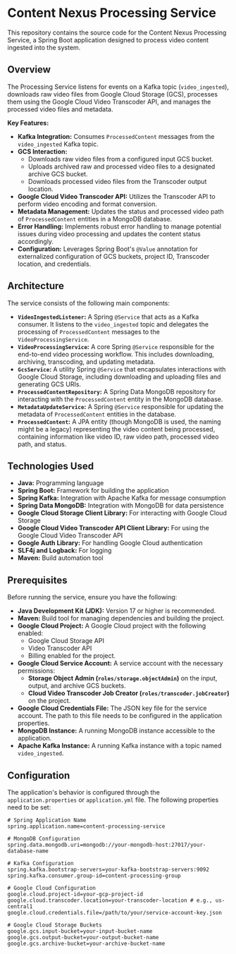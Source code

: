 # Content Nexus Processing Service

This repository contains the source code for the Content Nexus Processing Service, a Spring Boot application designed to process video content ingested into the system.

## Overview

The Processing Service listens for events on a Kafka topic (`video_ingested`), downloads raw video files from Google Cloud Storage (GCS), processes them using the Google Cloud Video Transcoder API, and manages the processed video files and metadata.

**Key Features:**

* **Kafka Integration:** Consumes `ProcessedContent` messages from the `video_ingested` Kafka topic.
* **GCS Interaction:**
    * Downloads raw video files from a configured input GCS bucket.
    * Uploads archived raw and processed video files to a designated archive GCS bucket.
    * Downloads processed video files from the Transcoder output location.
* **Google Cloud Video Transcoder API:** Utilizes the Transcoder API to perform video encoding and format conversion.
* **Metadata Management:** Updates the status and processed video path of `ProcessedContent` entities in a MongoDB database.
* **Error Handling:** Implements robust error handling to manage potential issues during video processing and updates the content status accordingly.
* **Configuration:** Leverages Spring Boot's `@Value` annotation for externalized configuration of GCS buckets, project ID, Transcoder location, and credentials.

## Architecture

The service consists of the following main components:

* **`VideoIngestedListener`:** A Spring `@Service` that acts as a Kafka consumer. It listens to the `video_ingested` topic and delegates the processing of `ProcessedContent` messages to the `VideoProcessingService`.
* **`VideoProcessingService`:** A core Spring `@Service` responsible for the end-to-end video processing workflow. This includes downloading, archiving, transcoding, and updating metadata.
* **`GcsService`:** A utility Spring `@Service` that encapsulates interactions with Google Cloud Storage, including downloading and uploading files and generating GCS URIs.
* **`ProcessedContentRepository`:** A Spring Data MongoDB repository for interacting with the `ProcessedContent` entity in the MongoDB database.
* **`MetadataUpdateService`:** A Spring `@Service` responsible for updating the metadata of `ProcessedContent` entities in the database.
* **`ProcessedContent`:** A JPA entity (though MongoDB is used, the naming might be a legacy) representing the video content being processed, containing information like video ID, raw video path, processed video path, and status.

## Technologies Used

* **Java:** Programming language
* **Spring Boot:** Framework for building the application
* **Spring Kafka:** Integration with Apache Kafka for message consumption
* **Spring Data MongoDB:** Integration with MongoDB for data persistence
* **Google Cloud Storage Client Library:** For interacting with Google Cloud Storage
* **Google Cloud Video Transcoder API Client Library:** For using the Google Cloud Video Transcoder API
* **Google Auth Library:** For handling Google Cloud authentication
* **SLF4j and Logback:** For logging
* **Maven:** Build automation tool

## Prerequisites

Before running the service, ensure you have the following:

* **Java Development Kit (JDK):** Version 17 or higher is recommended.
* **Maven:** Build tool for managing dependencies and building the project.
* **Google Cloud Project:** A Google Cloud project with the following enabled:
    * Google Cloud Storage API
    * Video Transcoder API
    * Billing enabled for the project.
* **Google Cloud Service Account:** A service account with the necessary permissions:
    * **Storage Object Admin (`roles/storage.objectAdmin`)** on the input, output, and archive GCS buckets.
    * **Cloud Video Transcoder Job Creator (`roles/transcoder.jobCreator`)** on the project.
* **Google Cloud Credentials File:** The JSON key file for the service account. The path to this file needs to be configured in the application properties.
* **MongoDB Instance:** A running MongoDB instance accessible to the application.
* **Apache Kafka Instance:** A running Kafka instance with a topic named `video_ingested`.

## Configuration

The application's behavior is configured through the `application.properties` or `application.yml` file. The following properties need to be set:

```properties
# Spring Application Name
spring.application.name=content-processing-service

# MongoDB Configuration
spring.data.mongodb.uri=mongodb://your-mongodb-host:27017/your-database-name

# Kafka Configuration
spring.kafka.bootstrap-servers=your-kafka-bootstrap-servers:9092
spring.kafka.consumer.group-id=content-processing-group

# Google Cloud Configuration
google.cloud.project-id=your-gcp-project-id
google.cloud.transcoder.location=your-transcoder-location # e.g., us-central1
google.cloud.credentials.file=/path/to/your/service-account-key.json

# Google Cloud Storage Buckets
google.gcs.input-bucket=your-input-bucket-name
google.gcs.output-bucket=your-output-bucket-name
google.gcs.archive-bucket=your-archive-bucket-name
